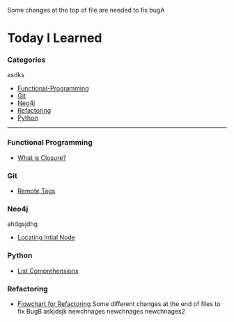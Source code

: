 Some changes at the top of file are needed to fix bugA
# Today I Learned

### Categories
asdks
* [Functional-Programming](#functional-programming)
* [Git](#git)
* [Neo4j](#neo4j)
* [Refactoring](#refactoring)
* [Python](#python)

---

### Functional Programming

- [What is Closure?](Functional-Programming/what-is-closure.md)

### Git

- [Remote Tags](Git/remote-tags.md)

### Neo4j
ahdgsjdhg
- [Locating Intial Node](Neo4j/locate-initial-node.md)

### Python

- [List Comprehensions](Python/list-comprehensions.md)

### Refactoring

- [Flowchart for Refactoring](Refactoring/flowchart.md)
Some different changes at the end of files to fix BugB
askjdsjk
newchnages
newchnages
newchnages2
